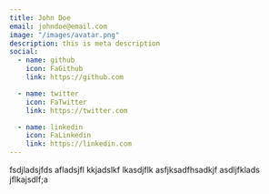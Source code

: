 ```yaml
---
title: John Doe
email: johndoe@email.com
image: "/images/avatar.png"
description: this is meta description
social:
  - name: github
    icon: FaGithub
    link: https://github.com

  - name: twitter
    icon: FaTwitter
    link: https://twitter.com

  - name: linkedin
    icon: FaLinkedin
    link: https://linkedin.com
---
```


fsdjladsjfds afladsjfl kkjadslkf lkasdjflk asfjksadfhsadkjf asdljfklads jflkajsdlf;a